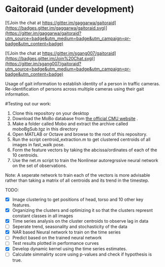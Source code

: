 # Gaitoraid (under development)

[![Join the chat at https://gitter.im/gaggarwa/gaitoraid](https://badges.gitter.im/gaggarwa/gaitoraid.svg)](https://gitter.im/gaggarwa/gaitoraid?utm_source=badge&utm_medium=badge&utm_campaign=pr-badge&utm_content=badge)

[![Join the chat at https://gitter.im/sgang007/gaitoraid](https://badges.gitter.im/Join%20Chat.svg)](https://gitter.im/sgang007/gaitoraid?utm_source=badge&utm_medium=badge&utm_campaign=pr-badge&utm_content=badge)

Usage of gait information to establish identity of a person in traffic cameras.
Re-identification of persons across multiple cameras using their gait information.

#Testing out our work:
1. Clone this repository on your desktop
2. Download the MoBo database from [the official CMU website](http://www.cs.cmu.edu/afs/cs/project/MoBo/web/) .
3. Make a folder called Mobo and extract the archive called moboBgSub.tgz in this directory
4. Open MATLAB or Octave and browse to the root of this repository.
5. Run the script centroid_extraction.m to get clustered centroids of all images in fast_walk pose.
6. Form the feature vectors by taking the abcissa/ordinates of each of the 10 centroids.
7. Use the net.m script to train the Nonlinear autoregrssive neural network on the set of observations.

Note: A seperate network to train each of the vectors is more advisable rather than taking a matrix of all centroids and its trend in the timestep.

TODO:

- [x] Image clustering to get positions of head, torso and 10 other key features.
- [x] Organizing the clusters and optimizing it so that the clusters represnt constant classes in all images
- [x] Time series analysis on the cluster centroids to observe lag in data
- [ ] Seperate trend, seasonality and stochasticity of the data
- [x] NAR based Neural network to train on the time series
- [ ] Predict based on the trained neural network
- [ ] Test results plotted in performance curves
- [x] Develop dynamic kernel using the time series estimates.
- [ ] Calculate simmalirty score using p-values and check if hypothesis is true.
